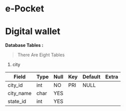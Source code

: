 # e-Pocket
# Digital wallet


**Database Tables :**

> There Are Eight Tables
1. city

| Field | Type | Null | Key | Default | Extra |
| ----- | ---- | ---- |---- | ------- | ----- |
| city_id | int | NO | PRI | NULL |   |
| city_name | char | YES|   |     |
| state_id | int | YES | | |

